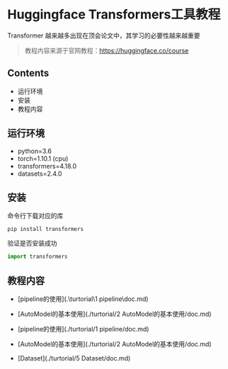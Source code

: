 # Huggingface Transformers工具教程

Transformer 越来越多出现在顶会论文中，其学习的必要性越来越重要

> 教程内容来源于官网教程：https://huggingface.co/course

## Contents

- 运行环境
- 安装
- 教程内容

## 运行环境

- python=3.6
- torch=1.10.1 (cpu)
- transformers=4.18.0
- datasets=2.4.0

## 安装

命令行下载对应的库

```terminal
pip install transformers
```

验证是否安装成功

```python
import transformers
```

## 教程内容

- [pipeline的使用](.\turtorial\1 pipeline\doc.md)
- [AutoModel的基本使用](./turtorial/2 AutoModel的基本使用/doc.md)
- [pipeline的使用](./turtorial/1 pipeline/doc.md)

- [AutoModel的基本使用](./turtorial/2 AutoModel的基本使用/doc.md)

- [Dataset](./turtorial/5 Dataset/doc.md)

